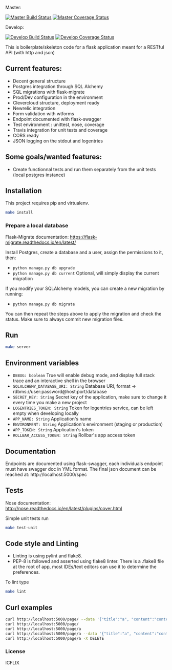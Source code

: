Master:

[![Master Build Status](https://travis-ci.com/icflix-hub/flask-boilerplate.svg?token=nv4RRLczqJcogRo4WLpU&branch=master)](https://travis-ci.com/icflix-hub/flask-boilerplate)
[![Master Coverage Status](https://coveralls.io/repos/github/icflix-hub/flask-boilerplate/badge.svg?branch=master&t=4rBKCh)](https://coveralls.io/github/icflix-hub/flask-boilerplate?branch=master)

Develop:

[![Develop Build Status](https://travis-ci.com/icflix-hub/ic-three.svg?token=nv4RRLczqJcogRo4WLpU&branch=develop)](https://travis-ci.com/icflix-hub/flask-boilerplate)
[![Develop Coverage Status](https://coveralls.io/repos/github/icflix-hub/flask-boilerplate/badge.svg?branch=develop&t=4rBKCh)](https://coveralls.io/github/icflix-hub/flask-boilerplate?branch=develop)


This is boilerplate/skeleton code for a flask application meant for a RESTful API (with http and json)

## Current features:

 * Decent general structure
 * Postgres integration through SQL Alchemy
 * SQL migrations with flask-migrate
 * Prod/Dev configuration in the environment
 * Clevercloud structure, deployment ready
 * Newrelic integration
 * Form validation with wtforms
 * Endpoint documented with flask-swagger
 * Test environment : unittest, nose, coverage
 * Travis integration for unit tests and coverage
 * CORS ready
 * JSON logging on the stdout and logentries

## Some goals/wanted features:

 * Create functionnal tests and run them separately from the unit tests (local postgres instance)

## Installation

This project requires pip and virtualenv.
```bash
make install
```

### Prepare a local database

Flask-Migrate documentation: https://flask-migrate.readthedocs.io/en/latest/

Install Postgres, create a database and a user, assign the permissions to it, then:

 * `python manage.py db upgrade`
 * `python manage.py db current` Optional, will simply display the current migration

If you modify your SQLAlchemy models, you can create a new migration by running:

 * `python manage.py db migrate`

You can then repeat the steps above to apply the migration and check the status. Make sure to always commit new migration files.

## Run
```bash
make server
```

## Environment variables

 * `DEBUG: boolean` True will enable debug mode, and display full stack trace and an interactive shell in the browser
 * `SQLALCHEMY_DATABASE_URI: String` Database URI, format -> rdbms://user:password@host:port/database
 * `SECRET_KEY: String` Secret key of the application, make sure to change it every time you make a new project
 * `LOGENTRIES_TOKEN: String` Token for logentries service, can be left empty when developing locally
 * `APP_NAME: String` Application's name
 * `ENVIRONMENT: String` Application's environment (staging or production)
 * `APP_TOKEN: String` Application's token
 * `ROLLBAR_ACCESS_TOKEN: String` Rollbar's app access token


## Documentation

Endpoints are documented using flask-swagger, each individuals endpoint must have swagger doc in YML format.
The final json document can be reached at: http://localhost:5000/spec

## Tests

 Nose documentation: http://nose.readthedocs.io/en/latest/plugins/cover.html

 Simple unit tests run
```bash
make test-unit
```

## Code style and Linting 

 * Linting is using pylint and flake8.
 * PEP-8 is followed and asserted using flake8 linter. There is a .flake8 file at the root of app, most IDEs/text editors can use it to determine the preferences.
 
 To lint type 
```bash
make lint
```

## Curl examples
```bash
curl http://localhost:5000/page/ --data '{"title":"a", "content":"content is a"}'
curl http://localhost:5000/page/
curl http://localhost:5000/page/a
curl http://localhost:5000/page/a --data '{"title":"a", "content":"content is still about a"}' -X PUT
curl http://localhost:5000/page/a -X DELETE

```

### License

ICFLIX 
